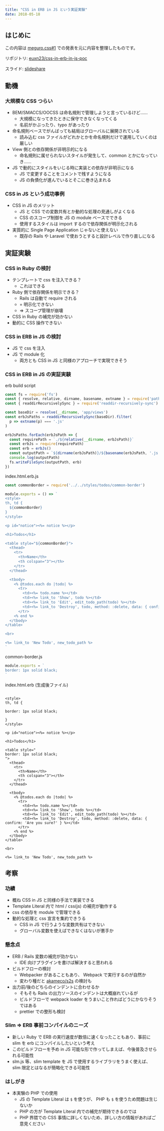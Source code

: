 ```yaml
---
title: "CSS in ERB in JS という実証実験"
date: 2018-05-18
---
```


## はじめに

この内容は [meguro.css#1](https://megurocss.connpass.com/event/82743/) での発表を元に内容を整理したものです。

リポジトリ: [euxn23/css-in-erb-in-js-poc](https://github.com/euxn23/css-in-erb-in-js-poc)

スライド: [slideshare](https://www.slideshare.net/euxn/20180518-css-in-erb-in-js-poc)



## 動機

###  大規模な CSS つらい

- BEM/SMACCS/OOCSS は命名規則で管理しようと言っているけど……
    - 大規模になってきたときに保守できなくなってくる
    - 名前がかぶったり、typo があったり
- 命名規則ベースでがんばっても結局はグローバルに展開されている
    - 読み込む css ファイルがどれかとかを命名規則だけで運用していくのは厳しい
- View 側との依存関係が非明示的になる
    - 命名規則に属せられないスタイルが発生して、common とかになっていき……
- JS で動的にスタイルをいじる時に実装との依存が非明示になる
    - JS で変更することをコメントで残すようになる
    - JS の負債化が進んでいるとそこに巻き込まれる


### CSS in JS という成功事例

- CSS in JS のメリット
    - JS と CSS での変数共有とか動的な処理の見通しがよくなる
    - CSS のスコープ制御を JS の module ベースでできる
    - 使用するスタイルは import するので依存関係が明示化される
- 実質的に Single Page Application じゃないと使えない
    - 既存の Rails や Laravel で使おうとすると設計レベルで作り直しになる



## 実証実験

### CSS in Ruby の検討

- テンプレートで css を注入できる？
    - これはできる
- Ruby 側で依存関係を明示できる？
    - Rails は自動で require される
    - = 明示化できない
    - => スコープ管理が崩壊
- CSS in Ruby の補完が効かない
- 動的に CSS 操作できない


### CSS in ERB in JS の検討

- JS で css を注入
- JS で module 化
    - 両方とも CSS in JS と同様のアプローチで実現できそう

### CSS in ERB in JS の実証実験

erb build script

```js
const fs = require('fs')
const { resolve, relative, dirname, basename, extname } = require('path')
const { readdirRecursivelySync } = require('readdir-recursively-sync')

const baseDir = resolve(__dirname, 'app/views')
const erbJsPaths = readdirRecursivelySync(baseDir).filter(
  p => extname(p) === '.js'
)

erbJsPaths.forEach(erbJsPath => {
  const requirePath = `./${relative(__dirname, erbJsPath)}`
  const erbJs = require(requirePath)
  const erb = erbJs()
  const outputPath = `${dirname(erbJsPath)}/${basename(erbJsPath, '.js')}`
  console.log(outputPath)
  fs.writeFileSync(outputPath, erb)
})

```

index.html.erb.js

```js
const commonBorder = require('../../styles/todos/common-border')

module.exports = () => `
<style>
th, td {
  ${commonBorder}
}
</style>

<p id="notice"><%= notice %></p>

<h1>Todos</h1>

<table style="${commonBorder}">
  <thead>
    <tr>
      <th>Name</th>
      <th colspan="3"></th>
    </tr>
  </thead>

  <tbody>
    <% @todos.each do |todo| %>
      <tr>
        <td><%= todo.name %></td>
        <td><%= link_to 'Show', todo %></td>
        <td><%= link_to 'Edit', edit_todo_path(todo) %></td>
        <td><%= link_to 'Destroy', todo, method: :delete, data: { confirm: 'Are you sure?' } %></td>
      </tr>
    <% end %>
  </tbody>
</table>

<br>

<%= link_to 'New Todo', new_todo_path %>
`
```

common-border.js

```js
module.exports = `
border: 1px solid black;
`
```

index.html.erb (生成後ファイル)

```erb

<style>
th, td {
  
border: 1px solid black;

}
</style>

<p id="notice"><%= notice %></p>

<h1>Todos</h1>

<table style="
border: 1px solid black;
">
  <thead>
    <tr>
      <th>Name</th>
      <th colspan="3"></th>
    </tr>
  </thead>

  <tbody>
    <% @todos.each do |todo| %>
      <tr>
        <td><%= todo.name %></td>
        <td><%= link_to 'Show', todo %></td>
        <td><%= link_to 'Edit', edit_todo_path(todo) %></td>
        <td><%= link_to 'Destroy', todo, method: :delete, data: { confirm: 'Are you sure?' } %></td>
      </tr>
    <% end %>
  </tbody>
</table>

<br>

<%= link_to 'New Todo', new_todo_path %>
```



## 考察

### 功績
- 概ね CSS in JS と同様の手法で実装できる
- Template Literal 内で html / css(js) の補完が動作する
- css の依存を module で管理できる
- 動的な処理と css 宣言を集約できうる
    - CSS in JS で行うような変数共有はできない
    - グローバル変数を使えばできなくはないが悪手か


### 懸念点
- ERB / Rails 変数の補完が効かない
    - IDE 向けプラグインを書けば解決すると思われる
- ビルドフローの検討
    - Webpacker があることもあり、 Webpack で実行するのが自然か
    - 変わり種だと [akameco/s2s](https://github.com/akameco/s2s) の検討も
- 出力前/後のどちらのインデントに合わせるか
    - そもそも Rails の出力ソースのインデントは大概崩れているが
    - ビルドフローで webpack loader をうまいこと作ればどうにかなりそうではある
    - prettier での整形も検討


### Slim => ERB 事前コンパイルのニーズ
- 新しい Ruby で ERB の実行速度が数倍に速くなったこともあり、事前に slim を erb にコンパイルしたいという考え
- このビルドフローを予め in JS 可能な形で作ってしまえば、今後普及させられる可能性
- slm.js 等、slim template を JS で使用するライブラリをうまく使えば、 slim 限定とはなるが簡略化できる可能性


### はしがき
- 本実験の PHP での使用
    - JS の Template Literal は `$` を使うが、 PHP も `$` を使うため問題は生じないか
    - PHP の方が Template Literal 内での補完が期待できるのでは
    - PHP 界隈での CSS 事情に詳しくないため、詳しい方の情報があればご意見ください
